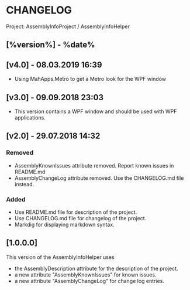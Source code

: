 # CHANGELOG 

Project:  AssemblyInfoProject / AssemblyInfoHelper

## [%version%] - %date%


## [v4.0] - 08.03.2019 16:39

- Using MahApps.Metro to get a Metro look for the WPF window

## [v3.0] - 09.09.2018 23:03

- This version contains a WPF window and should be used with WPF applications.

## [v2.0] - 29.07.2018 14:32
### Removed
- AssemblyKnownIssues attribute removed. Report known issues in README.md
- AssemblyChangeLog attribute removed. Use the CHANGELOG.md file instead.

### Added
- Use README.md file for description of the project.
- Use CHANGELOG.md file for changelog of the project.
- Markdig for displaying markdown syntax.

## [1.0.0.0]
This version of the AssemblyInfoHelper uses
- the AssemblyDescription attribute for the description of the project.
- a new attribute "AssemblyKnownIssues" for known issues.
- a new attribute "AssemblyChangeLog" for change log entries.

